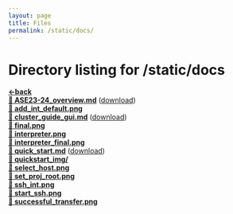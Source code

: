 ```yaml
---
layout: page
title: Files
permalink: /static/docs/
---
```


# Directory listing for /static/docs
[**<-back**](/static)  
[**:page_facing_up: ASE23-24_overview.md**](ASE23-24_overview) ([download](ASE23-24_overview.md))  
[**:page_facing_up: add_int_default.png**](add_int_default.png)  
[**:page_facing_up: cluster_guide_gui.md**](cluster_guide_gui) ([download](cluster_guide_gui.md))  
[**:page_facing_up: final.png**](final.png)  
[**:page_facing_up: interpreter.png**](interpreter.png)  
[**:page_facing_up: interpreter_final.png**](interpreter_final.png)  
[**:page_facing_up: quick_start.md**](quick_start) ([download](quick_start.md))  
[**:file_folder: quickstart_img/**](/static/docs/quickstart_img)  
[**:page_facing_up: select_host.png**](select_host.png)  
[**:page_facing_up: set_proj_root.png**](set_proj_root.png)  
[**:page_facing_up: ssh_int.png**](ssh_int.png)  
[**:page_facing_up: start_ssh.png**](start_ssh.png)  
[**:page_facing_up: successful_transfer.png**](successful_transfer.png)  
